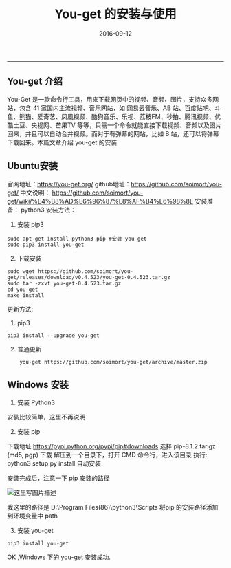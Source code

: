 ﻿---
title: You-get 的安装与使用
date: 2016-09-12
categories: Install
tags:
  - You-get
  - Python3
  - Windows
---
----------------------------------

## You-get 介绍

You-Get 是一款命令行工具，用来下载网页中的视频、音频、图片，支持众多网站，包含 41 家国内主流视频、音乐网站，如 网易云音乐、AB 站、百度贴吧、斗鱼、熊猫、爱奇艺、凤凰视频、酷狗音乐、乐视、荔枝FM、秒拍、腾讯视频、优酷土豆、央视网、芒果TV 等等，只需一个命令就能直接下载视频、音频以及图片回来，并且可以自动合并视频。而对于有弹幕的网站，比如 B 站，还可以将弹幕下载回来。本篇文章介绍  you-get 的安装

<!-- more -->

## Ubuntu安装
官网地址：https://you-get.org/
github地址：https://github.com/soimort/you-get/
中文说明：
https://github.com/soimort/you-get/wiki/%E4%B8%AD%E6%96%87%E8%AF%B4%E6%98%8E
安装准备： python3
安装方法：

1. 安装 pip3

```
sudo apt-get install python3-pip #安装 you-get
sudo pip3 install you-get
```

2. 下载安装

```
sudo wget https://github.com/soimort/you-get/releases/download/v0.4.523/you-get-0.4.523.tar.gz
sudo tar -zxvf you-get-0.4.523.tar.gz
cd you-get
make install
```

更新方法:

1. pip3 

```
pip3 install --upgrade you-get
```

2. 普通更新

```
    you-get https://github.com/soimort/you-get/archive/master.zip
```

## Windows 安装

1. 安装 Python3 

安装比较简单，这里不再说明

2. 安装 pip

下载地址:https://pypi.python.org/pypi/pip#downloads
选择 pip-8.1.2.tar.gz (md5, pgp) 下载
解压到一个目录下，打开 CMD 命令行，进入该目录
执行: python3 setup.py install
自动安装

安装完成后，注意一下 pip 安装的路径

![这里写图片描述](http://img.blog.csdn.net/20160912160449553)

我这里的路径是 D:\Program Files(86)\python3\Scripts
将pip 的安装路径添加到环境变量中 path

3. 安装 you-get

```
pip3 install you-get
```

OK ,Windows 下的 you-get 安装成功.